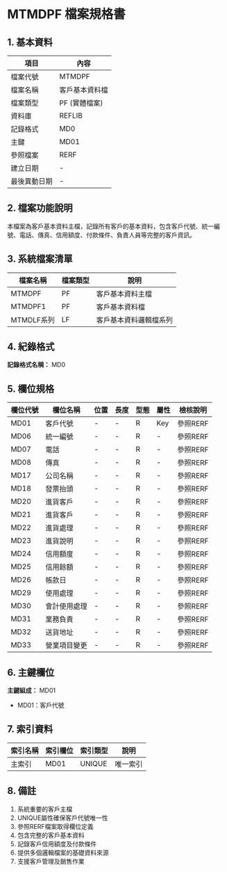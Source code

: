 # MTMDPF 檔案規格書

## 1. 基本資料

| 項目 | 內容 |
|------|------|
| 檔案代號 | MTMDPF |
| 檔案名稱 | 客戶基本資料檔 |
| 檔案類型 | PF (實體檔案) |
| 資料庫 | REFLIB |
| 記錄格式 | MD0 |
| 主鍵 | MD01 |
| 參照檔案 | RERF |
| 建立日期 | - |
| 最後異動日期 | - |

## 2. 檔案功能說明

本檔案為客戶基本資料主檔，記錄所有客戶的基本資料，包含客戶代號、統一編號、電話、傳真、信用額度、付款條件、負責人員等完整的客戶資訊。

## 3. 系統檔案清單

| 檔案名稱 | 檔案類型 | 說明 |
|----------|----------|------|
| MTMDPF | PF | 客戶基本資料主檔 |
| MTMDPF1 | PF | 客戶基本資料檔 |
| MTMDLF系列 | LF | 客戶基本資料邏輯檔系列 |

## 4. 紀錄格式

**記錄格式名稱：** MD0

## 5. 欄位規格

| 欄位代號 | 欄位名稱 | 位置 | 長度 | 型態 | 屬性 | 檢核說明 |
|----------|----------|------|------|------|----------|----------|
| MD01 | 客戶代號 | - | - | R | Key | 參照RERF |
| MD06 | 統一編號 | - | - | R | - | 參照RERF |
| MD07 | 電話 | - | - | R | - | 參照RERF |
| MD08 | 傳真 | - | - | R | - | 參照RERF |
| MD17 | 公司名稱 | - | - | R | - | 參照RERF |
| MD18 | 發票抬頭 | - | - | R | - | 參照RERF |
| MD20 | 進貨客戶 | - | - | R | - | 參照RERF |
| MD21 | 進貨客戶 | - | - | R | - | 參照RERF |
| MD22 | 進貨處理 | - | - | R | - | 參照RERF |
| MD23 | 進貨說明 | - | - | R | - | 參照RERF |
| MD24 | 信用額度 | - | - | R | - | 參照RERF |
| MD25 | 信用餘額 | - | - | R | - | 參照RERF |
| MD26 | 帳款日 | - | - | R | - | 參照RERF |
| MD29 | 使用處理 | - | - | R | - | 參照RERF |
| MD30 | 會計使用處理 | - | - | R | - | 參照RERF |
| MD31 | 業務負責 | - | - | R | - | 參照RERF |
| MD32 | 送貨地址 | - | - | R | - | 參照RERF |
| MD33 | 營業項目變更 | - | - | R | - | 參照RERF |

## 6. 主鍵欄位

**主鍵組成：** MD01
- MD01：客戶代號

## 7. 索引資料

| 索引名稱 | 索引欄位 | 索引類型 | 說明 |
|----------|----------|----------|------|
| 主索引 | MD01 | UNIQUE | 唯一索引 |

## 8. 備註

1. 系統重要的客戶主檔
2. UNIQUE屬性確保客戶代號唯一性
3. 參照RERF檔案取得欄位定義
4. 包含完整的客戶基本資料
5. 記錄客戶信用額度及付款條件
6. 提供多個邏輯檔案的基礎資料來源
7. 支援客戶管理及銷售作業 